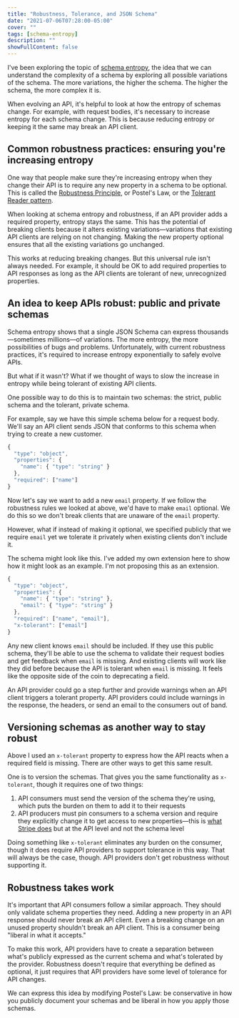 ```yaml
---
title: "Robustness, Tolerance, and JSON Schema"
date: "2021-07-06T07:28:00-05:00"
cover: ""
tags: [schema-entropy]
description: ""
showFullContent: false
---
```


I've been exploring the topic of [schema entropy](/tags/schema-entropy/), the idea that we can understand the complexity of a schema by exploring all possible variations of the schema. The more variations, the higher the schema. The higher the schema, the more complex it is.

When evolving an API, it's helpful to look at how the entropy of schemas change. For example, with request bodies, it's necessary to increase entropy for each schema change. This is because reducing entropy or keeping it the same may break an API client.

## Common robustness practices: ensuring you're increasing entropy

One way that people make sure they're increasing entropy when they change their API is to require any new property in a schema to be optional. This is called the [Robustness Principle](https://en.wikipedia.org/wiki/Robustness_principle), or Postel's Law, or the [Tolerant Reader pattern](https://martinfowler.com/bliki/TolerantReader.html).

When looking at schema entropy and robustness, if an API provider adds a required property, entropy stays the same. This has the potential of breaking clients because it alters existing variations—variations that existing API clients are relying on not changing. Making the new property optional ensures that all the existing variations go unchanged.

This works at reducing breaking changes. But this universal rule isn't always needed. For example, it should be OK to add required properties to API responses as long as the API clients are tolerant of new, unrecognized properties. 

## An idea to keep APIs robust: public and private schemas

Schema entropy shows that a single JSON Schema can express thousands—sometimes millions—of variations. The more entropy, the more possibilities of bugs and problems. Unfortunately, with current robustness practices, it's required to increase entropy exponentially to safely evolve APIs.

But what if it wasn't? What if we thought of ways to slow the increase in entropy while being tolerant of existing API clients.

One possible way to do this is to maintain two schemas: the strict, public schema and the tolerant, private schema.

For example, say we have this simple schema below for a request body. We'll say an API client sends JSON that conforms to this schema when trying to create a new customer.

```js
{
  "type": "object",
  "properties": {
    "name": { "type": "string" }
  },
  "required": ["name"]
}
```

Now let's say we want to add a new `email` property. If we follow the robustness rules we looked at above, we'd have to make `email` optional. We do this so we don't break clients that are unaware of the `email` property.

However, what if instead of making it optional, we specified publicly that we require `email` yet we tolerate it privately when existing clients don't include it.

The schema might look like this. I've added my own extension here to show how it might look as an example. I'm not proposing this as an extension.

```js
{
  "type": "object",
  "properties": {
    "name": { "type": "string" },
    "email": { "type": "string" }
  },
  "required": ["name", "email"],
  "x-tolerant": ["email"]
}
```

Any new client knows `email` should be included. If they use this public schema, they'll be able to use the schema to validate their request bodies and get feedback when `email` is missing. And existing clients will work like they did before because the API is tolerant when `email` is missing. It feels like the opposite side of the coin to deprecating a field.

An API provider could go a step further and provide warnings when an API client triggers a tolerant property. API providers could include warnings in the response, the headers, or send an email to the consumers out of band.

## Versioning schemas as another way to stay robust

Above I used an `x-tolerant` property to express how the API reacts when a required field is missing. There are other ways to get this same result.

One is to version the schemas. That gives you the same functionality as `x-tolerant`, though it requires one of two things:

1. API consumers must send the version of the schema they're using, which puts the burden on them to add it to their requests
2. API producers must pin consumers to a schema version and require they explicitly change it to get access to new properties—this is [what Stripe does](https://stripe.com/blog/api-versioning) but at the API level and not the schema level

Doing something like `x-tolerant` eliminates any burden on the consumer, though it does require API providers to support tolerance in this way. That will always be the case, though. API providers don't get robustness without supporting it.

## Robustness takes work

It's important that API consumers follow a similar approach. They should only validate schema properties they need. Adding a new property in an API response should never break an API client. Even a breaking change on an unused property shouldn't break an API client. This is a consumer being "liberal in what it accepts."

To make this work, API providers have to create a separation between what's publicly expressed as the current schema and what's tolerated by the provider. Robustness doesn't require that everything be defined as optional, it just requires that API providers have some level of tolerance for API changes.

We can express this idea by modifying Postel's Law: be conservative in how you publicly document your schemas and be liberal in how you apply those schemas.